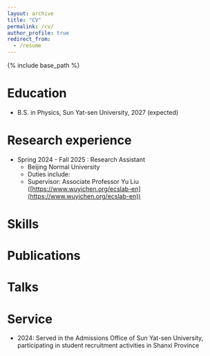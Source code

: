 ```yaml
---
layout: archive
title: "CV"
permalink: /cv/
author_profile: true
redirect_from:
  - /resume
---
```


{% include base_path %}

Education
======
* B.S. in Physics, Sun Yat-sen University, 2027 (expected)

Research experience
======
* Spring 2024 - Fall 2025 : Research Assistant
  * Beijing Normal University
  * Duties include:
  * Supervisor: Associate Professor Yu Liu ([https://www.wuyichen.org/ecslab-en](https://www.wuyichen.org/ecslab-en))
  
Skills
======


Publications
======

  
Talks
======


  
Service
======
* 2024: Served in the Admissions Office of Sun Yat-sen University, participating in student recruitment activities in Shanxi Province
